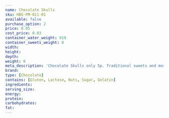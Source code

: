 ```yaml
---
name: Chocolate Skulls
sku: HBG-PM-011-01
available: false
purchase_option: 2
price: 0.05
cost_price: 0.03
container_water_weight: 919
container_sweets_weight: 0
width: 
height: 
depth: 
weight: 0
meta_description: 'Chocolate Skulls only 5p. Traditional sweets and more at Humbugs Confectionery Store. Specialists in satisfying your sweet tooth!'
brand: 
type: [Chocolate]
contains: [Gluten, Lactose, Nuts, Sugar, Gelatin]
ingredients: 
serving_size: 
energy: 
protein: 
carbohydrates: 
fat: 
---
```

